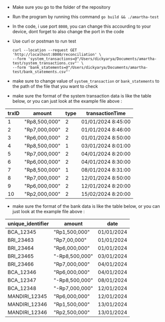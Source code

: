 * Make sure you go to the folder of the repository
* Run the program by running this command `go build && ./amartha-test`
* In the code, i use port `8080`, you can change this accourding to your device, dont forget to also change the port in the code
* Use curl or postman to run test
  ```
  curl --location --request GET 'http://localhost:8000/reconciliation' \
  --form 'system_transactions=@"/Users/dickyarya/Documents/amartha-test/system_transactions.csv"' \
  --form 'bank_statements=@"/Users/dickyarya/Documents/amartha-test/bank_statements.csv"' 
  ```

* make sure to change value of `system_transaction` or `bank_statements` to the path of the file that you want to check
* make sure the format of the system transaction data is like the table below, or you can just look at the example file above :

trxID | amount | type | transactionTime 
--- | --- | --- | --- 
1 | "Rp8,500,000" | 2 | 01/01/2024 8:45:00
2 | "Rp7,000,000" | 2 | 01/01/2024 8:46:00
3 | "Rp6,000,000" | 2 | 01/01/2024 8:50:00
4 | "Rp8,500,000" | 1 | 03/01/2024 8:01:00
5 | "Rp7,000,000" | 2 | 04/01/2024 8:20:00
6 | "Rp6,000,000" | 2 | 04/01/2024 8:30:00
7 | "Rp8,500,000" | 1 | 08/01/2024 8:31:00
8 | "Rp7,000,000" | 2 | 12/01/2024 8:50:00
9 | "Rp6,000,000" | 2 | 12/01/2024 8:20:00
10 | "Rp2,000,000" | 2 | 15/02/2024 8:20:00

* make sure the format of the bank data is like the table below, or you can just look at the example file above :

unique_identifier | amount | date
--- | --- | --- 
BCA_12345 | "Rp1,500,000" | 01/01/2024
BRI_23463 | "Rp7,00,000" | 01/01/2024
BRI_23464 | "Rp6,000,000" | 01/01/2024
BRI_23465 | "-Rp8,500,000" | 03/01/2024
BRI_23466 | "Rp7,000,000" | 04/01/2024
BCA_12346 | "Rp6,000,000" | 04/01/2024
BCA_12347 | "-Rp8,500,000" | 08/01/2024
BCA_12348 | "-Rp7,000,000" | 12/01/2024
MANDIRI_12345 | "Rp6,000,000" | 12/01/2024
MANDIRI_12346 | "Rp1,500,000" | 13/01/2024
MANDIRI_12346 | "Rp2,500,000" | 13/01/2024

